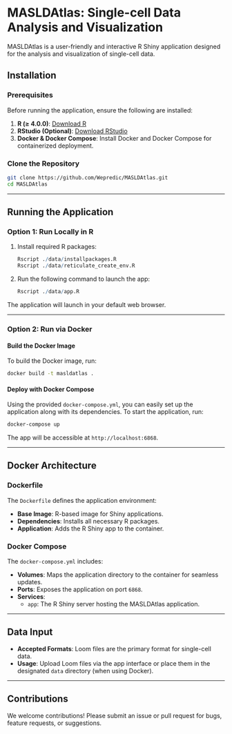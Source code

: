 
# MASLDAtlas: Single-cell Data Analysis and Visualization

MASLDAtlas is a user-friendly and interactive R Shiny application designed for the analysis and visualization of single-cell data. 



## Installation

### Prerequisites

Before running the application, ensure the following are installed:

1. **R (≥ 4.0.0)**: [Download R](https://cran.r-project.org/)
2. **RStudio (Optional)**: [Download RStudio](https://posit.co/download/rstudio-desktop/)
3. **Docker & Docker Compose**: Install Docker and Docker Compose for containerized deployment.

### Clone the Repository

```bash
git clone https://github.com/Wepredic/MASLDAtlas.git
cd MASLDAtlas
```

---

## Running the Application

### Option 1: Run Locally in R

1. Install required R packages:
    ```R
    Rscript ./data/installpackages.R
    Rscript ./data/reticulate_create_env.R
    ```
2. Run the following command to launch the app:
    ```R
    Rscript ./data/app.R
    ```

The application will launch in your default web browser.

---

### Option 2: Run via Docker

#### Build the Docker Image

To build the Docker image, run:

```bash
docker build -t masldatlas .
```

#### Deploy with Docker Compose

Using the provided `docker-compose.yml`, you can easily set up the application along with its dependencies. To start the application, run:

```bash
docker-compose up
```

The app will be accessible at `http://localhost:6868`.

---

## Docker Architecture

### Dockerfile
The `Dockerfile` defines the application environment:
- **Base Image**: R-based image for Shiny applications.
- **Dependencies**: Installs all necessary R packages.
- **Application**: Adds the R Shiny app to the container.

### Docker Compose
The `docker-compose.yml` includes:
- **Volumes**: Maps the application directory to the container for seamless updates.
- **Ports**: Exposes the application on port `6868`.
- **Services**:
  - `app`: The R Shiny server hosting the MASLDAtlas application.

---

## Data Input

- **Accepted Formats**: Loom files are the primary format for single-cell data.
- **Usage**: Upload Loom files via the app interface or place them in the designated `data` directory (when using Docker).

---

## Contributions

We welcome contributions! Please submit an issue or pull request for bugs, feature requests, or suggestions.


